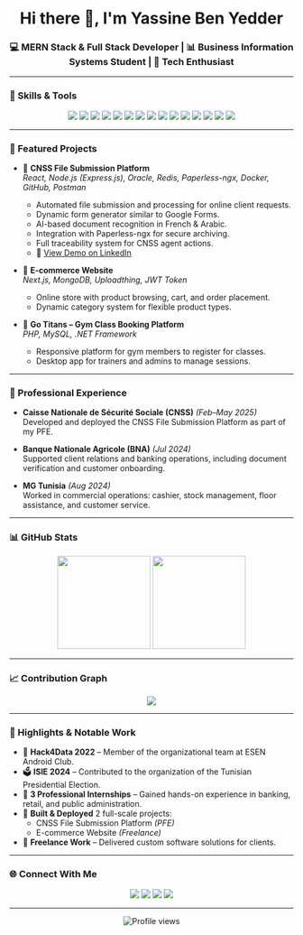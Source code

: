 <h1 align="center">Hi there 👋, I'm Yassine Ben Yedder</h1>
<h3 align="center">💻 MERN Stack & Full Stack Developer | 📊 Business Information Systems Student | 🚀 Tech Enthusiast</h3>

---

### 🚀 Skills & Tools  
<p align="center">
  <img src="https://img.shields.io/badge/JavaScript-F7DF1E?style=for-the-badge&logo=javascript&logoColor=000" />
  <img src="https://img.shields.io/badge/TypeScript-3178C6?style=for-the-badge&logo=typescript&logoColor=white" />
  <img src="https://img.shields.io/badge/React-20232A?style=for-the-badge&logo=react&logoColor=61DAFB" />
  <img src="https://img.shields.io/badge/Next.js-000000?style=for-the-badge&logo=next.js&logoColor=white" />
  <img src="https://img.shields.io/badge/Node.js-339933?style=for-the-badge&logo=node.js&logoColor=white" />
  <img src="https://img.shields.io/badge/Express-000000?style=for-the-badge&logo=express&logoColor=white" />
  <img src="https://img.shields.io/badge/PHP-777BB4?style=for-the-badge&logo=php&logoColor=white" />
  <img src="https://img.shields.io/badge/.NET-512BD4?style=for-the-badge&logo=dotnet&logoColor=white" />
  <img src="https://img.shields.io/badge/TailwindCSS-06B6D4?style=for-the-badge&logo=tailwindcss&logoColor=white" />
  <img src="https://img.shields.io/badge/Oracle-F80000?style=for-the-badge&logo=oracle&logoColor=white" />
  <img src="https://img.shields.io/badge/MySQL-4479A1?style=for-the-badge&logo=mysql&logoColor=white" />
  <img src="https://img.shields.io/badge/MongoDB-47A248?style=for-the-badge&logo=mongodb&logoColor=white" />
  <img src="https://img.shields.io/badge/PLSQL-336791?style=for-the-badge&logo=oracle&logoColor=white" />
  <img src="https://img.shields.io/badge/Docker-2496ED?style=for-the-badge&logo=docker&logoColor=white" />
  <img src="https://img.shields.io/badge/Postman-FF6C37?style=for-the-badge&logo=postman&logoColor=white" />
</p>

---

### 📂 Featured Projects  

- 📌 **CNSS File Submission Platform**  
  *React, Node.js (Express.js), Oracle, Redis, Paperless-ngx, Docker, GitHub, Postman*  
  - Automated file submission and processing for online client requests.  
  - Dynamic form generator similar to Google Forms.  
  - AI-based document recognition in French & Arabic.  
  - Integration with Paperless-ngx for secure archiving.  
  - Full traceability system for CNSS agent actions.
  - 🔗 <a href="https://www.linkedin.com/posts/yassin-ben-yedder_pfe-cnss-transformationdigitale-activity-7339381890459529216-sYNZ" target="_blank">View Demo on LinkedIn</a>

- 📌 **E-commerce Website**  
  *Next.js, MongoDB, Uploadthing, JWT Token*  
  - Online store with product browsing, cart, and order placement.  
  - Dynamic category system for flexible product types.

- 📌 **Go Titans – Gym Class Booking Platform**  
  *PHP, MySQL, .NET Framework*  
  - Responsive platform for gym members to register for classes.  
  - Desktop app for trainers and admins to manage sessions.

---

### 💼 Professional Experience  

- **Caisse Nationale de Sécurité Sociale (CNSS)** *(Feb–May 2025)*  
  Developed and deployed the CNSS File Submission Platform as part of my PFE.

- **Banque Nationale Agricole (BNA)** *(Jul 2024)*  
  Supported client relations and banking operations, including document verification and customer onboarding.

- **MG Tunisia** *(Aug 2024)*  
  Worked in commercial operations: cashier, stock management, floor assistance, and customer service.

---

### 📊 GitHub Stats  
<p align="center">
  <img src="https://github-readme-stats.vercel.app/api?username=YassineBenYedder&show_icons=true&theme=tokyonight" height="165" />
  <img src="https://github-readme-stats.vercel.app/api/top-langs/?username=YassineBenYedder&layout=compact&theme=tokyonight" height="165" />
</p>

---

### 📈 Contribution Graph  
<p align="center">
  <img src="https://github-readme-activity-graph.vercel.app/graph?username=YassineBenYedder&theme=tokyo-night" />
</p>

---

### 🌟 Highlights & Notable Work  
- 🥇 **Hack4Data 2022** – Member of the organizational team at ESEN Android Club.  
- 🗳 **ISIE 2024** – Contributed to the organization of the Tunisian Presidential Election.  
- 💼 **3 Professional Internships** – Gained hands-on experience in banking, retail, and public administration.  
- 🚀 **Built & Deployed** 2 full-scale projects:  
  - CNSS File Submission Platform *(PFE)*  
  - E-commerce Website *(Freelance)*
- 📂 **Freelance Work** – Delivered custom software solutions for clients.  

---

### 🌐 Connect With Me  
<p align="center">
  <a href="mailto:benyedderyassin7@gmail.com"><img src="https://img.shields.io/badge/Email-D14836?style=for-the-badge&logo=gmail&logoColor=white"></a>
  <a href="https://www.linkedin.com/in/yassin-ben-yedder/"><img src="https://img.shields.io/badge/LinkedIn-0077B5?style=for-the-badge&logo=linkedin&logoColor=white"></a>
  <a href="https://yassinebenyedder.github.io/yassinebenyedder-portfolio/"><img src="https://img.shields.io/badge/Portfolio-000000?style=for-the-badge&logo=react&logoColor=white"></a>
  <a href="https://github.com/YassineBenYedder"><img src="https://img.shields.io/badge/GitHub-100000?style=for-the-badge&logo=github&logoColor=white"></a>
</p>

---

<p align="center"> 
  <img src="https://komarev.com/ghpvc/?username=YassineBenYedder&color=blue&style=flat-square" alt="Profile views" /> 
</p>

